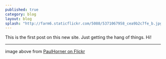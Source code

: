 ```yaml
---
published: true
category: blog
layout: blog
splash: "http://farm6.staticflickr.com/5088/5371067958_cea9b2c7fe_b.jpg"
---
```


This is the first post on this new site. Just getting the hang of things. Hi!

---

image above from <a href="http://www.flickr.com/photos/paulhorner/5371067958/" title="Portland Tilt-shift by PaulHorner, on Flickr">PaulHorner on Flickr</a>
